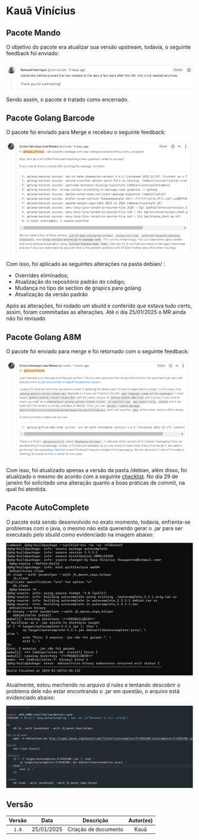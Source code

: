 # Kauã Vinícius

## Pacote Mando

O objetivo do pacote era atualizar sua versão upstream, todavia, o seguinte feedback foi enviado:

![Pacote mando](../img/kaua_mando_feedback.PNG)

Sendo assim, o pacote é tratado como encerrado.

## Pacote Golang Barcode

O pacote foi enviado para Merge e recebeu o seguinte feedback:

![Feedback barcode](../img/kaua_barcode_sugestion.PNG)

Com isso, foi aplicado as seguintes alterações na pasta debian/ :

- Overrides eliminados;
- Atualização do repositório padrão do código;
- Mudança no tipo de section de grapics para golang
- Atualização da versão padrão

Após as alterações, foi rodado um sbuild e conferido que estava tudo certo, assim, foram commitadas as alterações. Até o dia 25/01/2025 o MR ainda não foi revisado

## Pacote Golang A8M

O pacote foi enviado para merge e foi retornado com o seguinte feedback:

![Feedback a8m](../img/kaua_a8m_bump.PNG)

Com isso, foi atualizado apenas a versão da pasta /debian, além disso, foi atualizado o mesmo de acordo com a seguinte [checklist](https://www.debian.org/doc/debian-policy/upgrading-checklist.html#upgrading-checklist). No dia 29 de janeiro foi solicitado uma alteração quanto a boas práticas de commit, na qual foi atentida.

## Pacote AutoComplete 

O pacote está sendo desenvolvido no exato momento, todavia, enfrenta-se problemas com o java, o mesmo não está querendo gerar o .jar para ser executado pelo sbuild como evidenciado na imagem abaixo:

![Erro Autocomplete](../img/kaua_autocomplete_erro.png)

Atualmente, estou mechendo no arquivo d rules e tentando descobrir o problema dele não estar encontrando o .jar em questão, o arquivo está evidenciado abaixo:

![Arquivo autocomplete](../img/kaua_autocomplete_jar.PNG)

## Versão

| Versão |    Data    |         Descrição          |  Autor(es)  |
| :----: | :--------: | :------------------------: | :---------: |
| `1.0`  | 25/01/2025 | Criação de documento | Kauã |
